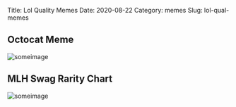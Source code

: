 Title: Lol Quality Memes
Date: 2020-08-22
Category: memes
Slug: lol-qual-memes

## Octocat Meme
![someimage]({static}/images/lol-qual/octocatMeme.png)


## MLH Swag Rarity Chart
![someimage]({static}/images/lol-qual/mlhRarityChart.png)